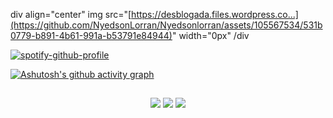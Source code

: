 div align="center"
img src="[https://desblogada.files.wordpress.co...](https://github.com/NyedsonLorran/Nyedsonlorran/assets/105567534/531b0779-b891-4b61-991a-b53791e84944)" width="0px"
/div


[![spotify-github-profile](https://spotify-github-profile.vercel.app/api/view?uid=6n7cn18l2trc0t63r60lh39f0&cover_image=true&theme=novatorem&show_offline=false&background_color=121212&interchange=false&bar_color=53b14f&bar_color_cover=false)](https://spotify-github-profile.vercel.app/api/view?uid=6n7cn18l2trc0t63r60lh39f0&redirect=true)

[![Ashutosh's github activity graph](https://github-readme-activity-graph.vercel.app/graph?username=nyedsonlorran&bg_color=0a0c10&color=ffffff&line=f5f5f5&point=00ff1e&area=true&hide_border=true)](https://github.com/ashutosh00710/github-readme-activity-graph)

 ## 
 
<div align="center">
<ahref="https://instagram.com/nyedsonlorran" target="_blank"><img src="https://img.shields.io/badge/-Instagram-%#00f721?style=for-the-badge&logo=instagram&logoColor=white"></a>
<ahref="https://www.youtube.com/@nyedsonlorranoficial" target="_blank"><img src="https://img.shields.io/badge/YouTube-%#00f721?style=for-the-badge&logo=youtube&logoColor=white" target="_blank"></a>
<ahref="https://www.linkedin.com/in/nyedsonlorran/" target="_blank"><img src="https://img.shields.io/badge/-LinkedIn-%#00f721?style=for-the-badge&logo=linkedin&logoColor=white"target="_blank"></a>
</div>
  
  
